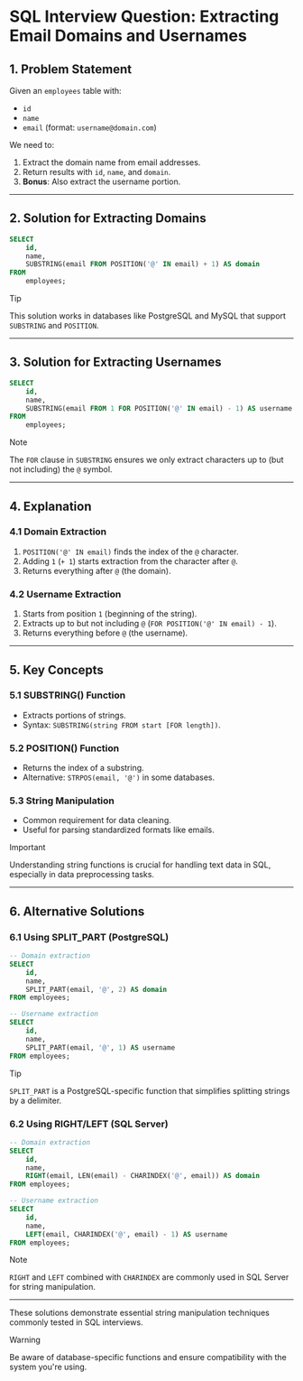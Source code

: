 # SQL Interview Question: Extracting Email Domains and Usernames  

## 1. **Problem Statement**  
Given an `employees` table with:  
- `id`  
- `name`  
- `email` (format: `username@domain.com`)  

We need to:  
1. Extract the domain name from email addresses.  
2. Return results with `id`, `name`, and `domain`.  
3. **Bonus**: Also extract the username portion.  

---

## 2. **Solution for Extracting Domains**  
```sql
SELECT
    id,
    name,
    SUBSTRING(email FROM POSITION('@' IN email) + 1) AS domain
FROM
    employees;
```  

> [!TIP]  
> This solution works in databases like PostgreSQL and MySQL that support `SUBSTRING` and `POSITION`.  

---

## 3. **Solution for Extracting Usernames**  
```sql
SELECT
    id,
    name,
    SUBSTRING(email FROM 1 FOR POSITION('@' IN email) - 1) AS username
FROM
    employees;
```  

> [!NOTE]  
> The `FOR` clause in `SUBSTRING` ensures we only extract characters up to (but not including) the `@` symbol.  

---

## 4. **Explanation**  

### 4.1 **Domain Extraction**  
1. `POSITION('@' IN email)` finds the index of the `@` character.  
2. Adding `1` (`+ 1`) starts extraction from the character after `@`.  
3. Returns everything after `@` (the domain).  

### 4.2 **Username Extraction**  
1. Starts from position `1` (beginning of the string).  
2. Extracts up to but not including `@` (`FOR POSITION('@' IN email) - 1`).  
3. Returns everything before `@` (the username).  

---

## 5. **Key Concepts**  

### 5.1 **SUBSTRING() Function**  
- Extracts portions of strings.  
- Syntax: `SUBSTRING(string FROM start [FOR length])`.  

### 5.2 **POSITION() Function**  
- Returns the index of a substring.  
- Alternative: `STRPOS(email, '@')` in some databases.  

### 5.3 **String Manipulation**  
- Common requirement for data cleaning.  
- Useful for parsing standardized formats like emails.  

> [!IMPORTANT]  
> Understanding string functions is crucial for handling text data in SQL, especially in data preprocessing tasks.  

---

## 6. **Alternative Solutions**  

### 6.1 **Using SPLIT_PART (PostgreSQL)**  
```sql
-- Domain extraction
SELECT
    id,
    name,
    SPLIT_PART(email, '@', 2) AS domain
FROM employees;

-- Username extraction
SELECT
    id,
    name,
    SPLIT_PART(email, '@', 1) AS username
FROM employees;
```  

> [!TIP]  
> `SPLIT_PART` is a PostgreSQL-specific function that simplifies splitting strings by a delimiter.  

### 6.2 **Using RIGHT/LEFT (SQL Server)**  
```sql
-- Domain extraction
SELECT
    id,
    name,
    RIGHT(email, LEN(email) - CHARINDEX('@', email)) AS domain
FROM employees;

-- Username extraction
SELECT
    id,
    name,
    LEFT(email, CHARINDEX('@', email) - 1) AS username
FROM employees;
```  

> [!NOTE]  
> `RIGHT` and `LEFT` combined with `CHARINDEX` are commonly used in SQL Server for string manipulation.  

---

These solutions demonstrate essential string manipulation techniques commonly tested in SQL interviews.  

> [!WARNING]  
> Be aware of database-specific functions and ensure compatibility with the system you're using.
